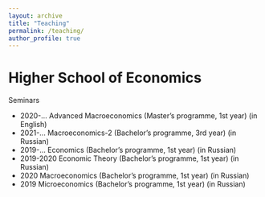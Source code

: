 ```yaml
---
layout: archive
title: "Teaching"
permalink: /teaching/
author_profile: true
---
```


Higher School of Economics
======

Seminars

* 2020-... Advanced Macroeconomics (Master’s programme, 1st year) (in English)
* 2021-... Macroeconomics-2 (Bachelor’s programme, 3rd year) (in Russian)
* 2019-... Economics (Bachelor’s programme, 1st year) (in Russian)
* 2019-2020 Economic Theory (Bachelor’s programme, 1st year) (in Russian)
* 2020 Macroeconomics (Bachelor’s programme, 1st year) (in Russian)
* 2019 Microeconomics (Bachelor’s programme, 1st year) (in Russian)
